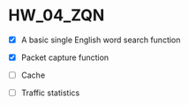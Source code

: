 # HW_04_ZQN

- [x]  A basic single English word search function

- [x] Packet capture function

- [ ] Cache

- [ ] Traffic statistics

  

